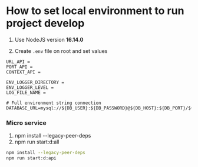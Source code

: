 # How to set local environment to run project develop

1. Use NodeJS version **16.14.0**

2. Create `.env` file on root and set values

```env
URL_API = 
PORT_API = 
CONTEXT_API = 

ENV_LOGGER_DIRECTORY = 
ENV_LOGGER_LEVEL = 
LOG_FILE_NAME = 

# Full environment string connection
DATABASE_URL=mysql://${DB_USER}:${DB_PASSWORD}@${DB_HOST}:${DB_PORT}/${MS_DB_AUTH}
```

### Micro service

1. npm install --legacy-peer-deps 
4. npm run start:d:all

```bash
npm install --legacy-peer-deps
npm run start:d:api
```

